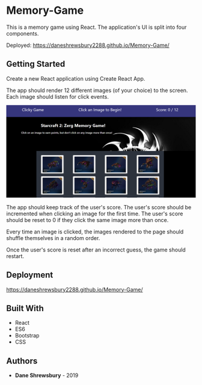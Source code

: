 # Memory-Game

This is a memory game using React. The application's UI is split into four components.

Deployed: https://daneshrewsbury2288.github.io/Memory-Game/

## Getting Started

Create a new React application using Create React App.

The app should render 12 different images (of your choice) to the screen. Each image should listen for click events.

![screenshot](src/Images/ZergGame.png)

The app should keep track of the user's score. The user's score should be incremented when clicking an image for the first time. The user's score should be reset to 0 if they click the same image more than once.

Every time an image is clicked, the images rendered to the page should shuffle themselves in a random order.

Once the user's score is reset after an incorrect guess, the game should restart.

## Deployment

https://daneshrewsbury2288.github.io/Memory-Game/

## Built With

* React
* ES6
* Bootstrap
* CSS

## Authors

* **Dane Shrewsbury** - 2019
